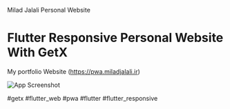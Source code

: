 Milad Jalali Personal Website


# Flutter Responsive Personal Website With GetX

My portfolio Website (https://pwa.miladjalali.ir)


![App Screenshot](https://raw.githubusercontent.com/miladjalalli/Flutter-Personal-Website-With-GetX/main/snapshot.jpg)

#getx #flutter_web #pwa #flutter #flutter_responsive
